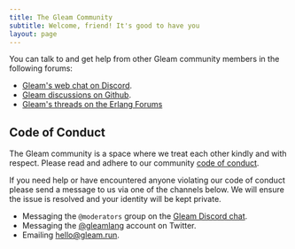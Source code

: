 ```yaml
---
title: The Gleam Community
subtitle: Welcome, friend! It's good to have you
layout: page
---
```


You can talk to and get help from other Gleam community members in the
following forums:

- [Gleam's web chat on Discord][2].
- [Gleam discussions on Github][3].
- [Gleam's threads on the Erlang Forums][4]


## Code of Conduct

The Gleam community is a space where we treat each other kindly and with
respect. Please read and adhere to our community [code of conduct][1].

If you need help or have encountered anyone violating our code of conduct
please send a message to us via one of the channels below. We will ensure the
issue is resolved and your identity will be kept private.

- Messaging the `@moderators` group on the [Gleam Discord chat][2].
- Messaging the [@gleamlang][5] account on Twitter.
- Emailing [hello@gleam.run](mailto:hello@gleam.run).

[1]: https://github.com/gleam-lang/gleam/blob/main/CODE_OF_CONDUCT.md
[2]: https://discord.gg/Fm8Pwmy
[3]: https://github.com/gleam-lang/gleam/discussions
[4]: https://erlangforums.com/gleam
[5]: https://twitter.com/gleamlang
